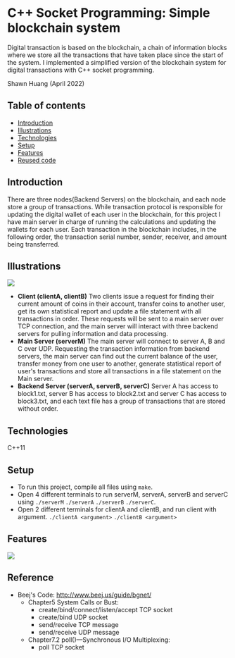 # C++ Socket Programming: Simple blockchain system
Digital transaction is based on the blockchain, a chain of information blocks where we store all the transactions that have taken place since the start of the system. I implemented a simplified version of the blockchain system for digital transactions with C++ socket programming.

Shawn Huang (April 2022)

## Table of contents
* [Introduction](#introduction)
* [Illustrations](#illustrations)
* [Technologies](#technologies)
* [Setup](#setup)
* [Features](#features)
* [Reused code](#reused-code)

## Introduction
There are three nodes(Backend Servers) on the blockchain, and each node store a group of transactions. While transaction protocol is responsible for updating the digital wallet of each user in the blockchain, for this project I have main server in charge of running the calculations and updating the wallets for each user. Each transaction in the blockchain includes, in the following order, the transaction serial number, sender, receiver, and amount being transferred.

## Illustrations
![](https://i.imgur.com/Vi9717L.png)

* **Client (clientA, clientB)**
Two clients issue a request for finding their current amount of coins in their account, transfer coins to another user, get its own statistical report and update a file statement with all transactions in order. These requests will be sent to a main server over TCP connection, and the main server will interact with three backend servers for pulling information and data processing.
* **Main Server (serverM)**
The main server will connect to server A, B and C over UDP. Requesting the transaction information from backend servers, the main server can find out the current balance of the user, transfer money from one user to another, generate statistical report of user's transactions and store all transactions in a file statement on the Main server.
* **Backend Server (serverA, serverB, serverC)**
Server A has access to block1.txt, server B has access to block2.txt and server C has access to block3.txt, and each text file has a group of transactions that are stored without order.

## Technologies
C++11

## Setup
* To run this project, compile all files using ```make```.
* Open 4 different terminals to run serverM, serverA, serverB and serverC using ```./serverM``` ```./serverA``` ```./serverB``` ```./serverC```.
* Open 2 different terminals for clientA and clientB, and run client with argument. ```./clientA <argument>``` ```./clientB <argument>```

## Features
![](https://i.imgur.com/SLOpxQt.png)

## Reference
* Beej's Code: http://www.beej.us/guide/bgnet/
    * Chapter5 System Calls or Bust:
      - create/bind/connect/listen/accept TCP socket
      - create/bind UDP socket
      - send/receive TCP message
      - send/receive UDP message
    * Chapter7.2 poll()—Synchronous I/O Multiplexing:
      - poll TCP socket